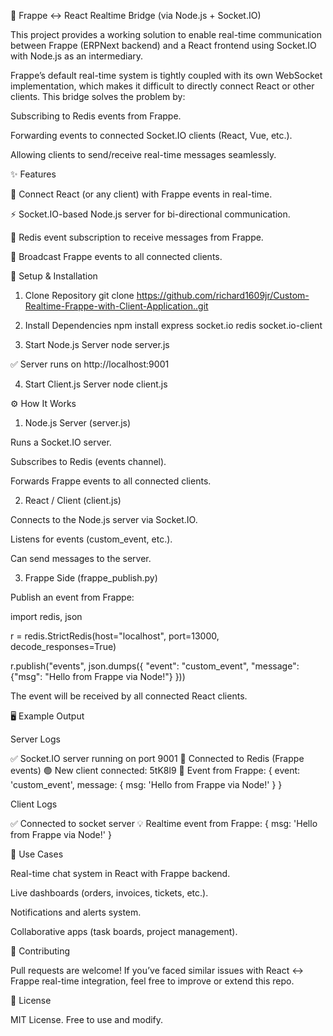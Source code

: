 🔌 Frappe ↔ React Realtime Bridge (via Node.js + Socket.IO)

This project provides a working solution to enable real-time communication between Frappe (ERPNext backend) and a React frontend using Socket.IO with Node.js as an intermediary.

Frappe’s default real-time system is tightly coupled with its own WebSocket implementation, which makes it difficult to directly connect React or other clients. This bridge solves the problem by:

Subscribing to Redis events from Frappe.

Forwarding events to connected Socket.IO clients (React, Vue, etc.).

Allowing clients to send/receive real-time messages seamlessly.

✨ Features

🔗 Connect React (or any client) with Frappe events in real-time.

⚡ Socket.IO-based Node.js server for bi-directional communication.

📡 Redis event subscription to receive messages from Frappe.

🔄 Broadcast Frappe events to all connected clients.

🚀 Setup & Installation
1. Clone Repository
git clone https://github.com/richard1609jr/Custom-Realtime-Frappe-with-Client-Application..git

2. Install Dependencies
npm install express socket.io redis socket.io-client

3. Start Node.js Server
node server.js

✅ Server runs on http://localhost:9001

4. Start Client.js Server
node client.js

⚙️ How It Works
1. Node.js Server (server.js)

Runs a Socket.IO server.

Subscribes to Redis (events channel).

Forwards Frappe events to all connected clients.

2. React / Client (client.js)

Connects to the Node.js server via Socket.IO.

Listens for events (custom_event, etc.).

Can send messages to the server.

3. Frappe Side (frappe_publish.py)

Publish an event from Frappe:

import redis, json

r = redis.StrictRedis(host="localhost", port=13000, decode_responses=True)

r.publish("events", json.dumps({
    "event": "custom_event",
    "message": {"msg": "Hello from Frappe via Node!"}
}))


The event will be received by all connected React clients.

🖥️ Example Output

Server Logs

✅ Socket.IO server running on port 9001
🔗 Connected to Redis (Frappe events)
🟢 New client connected: 5tK8l9
📡 Event from Frappe: { event: 'custom_event', message: { msg: 'Hello from Frappe via Node!' } }


Client Logs

✅ Connected to socket server
💡 Realtime event from Frappe: { msg: 'Hello from Frappe via Node!' }

📌 Use Cases

Real-time chat system in React with Frappe backend.

Live dashboards (orders, invoices, tickets, etc.).

Notifications and alerts system.

Collaborative apps (task boards, project management).

🤝 Contributing

Pull requests are welcome! If you’ve faced similar issues with React ↔ Frappe real-time integration, feel free to improve or extend this repo.

📜 License

MIT License. Free to use and modify.
